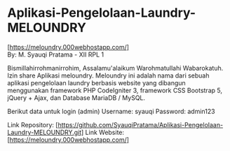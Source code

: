 # Aplikasi-Pengelolaan-Laundry-MELOUNDRY
[https://meloundry.000webhostapp.com/] <br>
By: M. Syauqi Pratama - XII RPL 1

Bismillahirrohmanirrohim, Assalamu'alaikum Warohmatullahi Wabarokatuh. Izin share Aplikasi meloundry. Meloundry ini adalah nama dari sebuah aplikasi pengelolaan laundry berbasis website yang dibangun menggunakan framework PHP CodeIgniter 3, framework CSS Bootstrap 5, jQuery + Ajax, dan Database MariaDB / MySQL. 

Berikut data untuk login (admin)
Username: syauqi
Password: admin123

Link Repository: [https://github.com/SyauqiPratama/Aplikasi-Pengelolaan-Laundry-MELOUNDRY.git]
Link Website: [https://meloundry.000webhostapp.com/]
